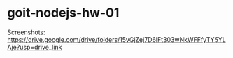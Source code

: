 # goit-nodejs-hw-01

Screenshots:
https://drive.google.com/drive/folders/15vGjZej7D6lFt303wNkWFFfyTY5YLAje?usp=drive_link
